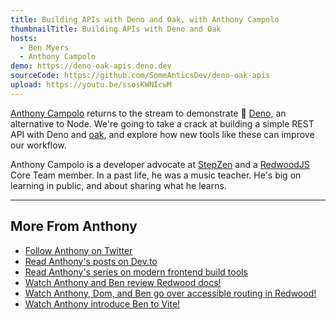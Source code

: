 ```yaml
---
title: Building APIs with Deno and Oak, with Anthony Campolo
thumbnailTitle: Building APIs with Deno and Oak
hosts:
  - Ben Myers
  - Anthony Campolo
demo: https://deno-oak-apis.deno.dev
sourceCode: https://github.com/SomeAnticsDev/deno-oak-apis
upload: https://youtu.be/ssosKWNIcwM
---
```


[Anthony Campolo](https://twitter.com/ajcwebdev) returns to the stream to demonstrate 🦕 [Deno](https://deno.land/), an alternative to Node. We're going to take a crack at building a simple REST API with Deno and [oak](https://oakserver.github.io/oak/), and explore how new tools like these can improve our workflow.

Anthony Campolo is a developer advocate at [StepZen](https://stepzen.com) and a [RedwoodJS](https://redwoodjs.com) Core Team member. In a past life, he was a music teacher. He's big on learning in public, and about sharing what he learns.

---
## More From Anthony

- [Follow Anthony on Twitter](https://twitter.com/ajcwebdev)
- [Read Anthony's posts on Dev.to](https://dev.to/ajcwebdev)
- [Read Anthony's series on modern frontend build tools](https://dev.to/ajcwebdev/series/11575)
- [Watch Anthony and Ben review Redwood docs!](/redwoodjs-docs/)
- [Watch Anthony, Dom, and Ben go over accessible routing in Redwood!](/accessible-routing-in-redwoodjs/)
- [Watch Anthony introduce Ben to Vite!](/vite/)